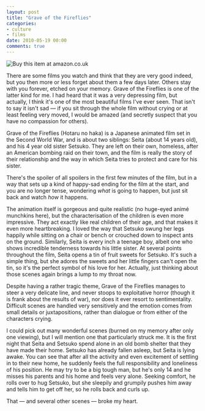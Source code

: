 ```yaml
---
layout: post
title: "Grave of the Fireflies"
categories:
- culture
- films
date: 2010-05-19 00:00
comments: true
---
```


<p class="img-shadow"><a src="" title="Click to buy this item at Amazon"><img src="http://images-eu.amazon.com/images/P/B000TQLJHS.02.SCMZZZZZZ.jpg" alt="Buy this item at amazon.co.uk" /></a></p>

<p>There are some films you watch and think that they are very good indeed, but you then more or less forget about them a few days later. Others stay with you forever, etched on your memory. Grave of the Fireflies is one of the latter kind for me. I had heard that it was a very depressing film, but actually, I think it's one of the most beautiful films I've ever seen. That isn't to say it isn't sad &mdash; if you sit through the whole film without crying or at least feeling very moved, I would be amazed (and secretly suspect that you have no compassion for others).</p>

<p>Grave of the Fireflies (Hotaru no haka) is a Japanese animated film set in the Second World War, and is about two siblings: Seita (about 14 years old), and his 4 year old sister Setsuko. They are left on their own, homeless, after an American bombing raid on their town, and the film is really the story of their relationship and the way in which Seita tries to protect and care for his sister.</p>

<p>There's the spoiler of all spoilers in the first few minutes of the film, but in a way that sets up a kind of happy-sad ending for the film at the start, and you are no longer tense, wondering <em>what</em> is going to happen, but just sit back and watch <em>how</em> it happens.</p>

<p>The animation itself is gorgeous and quite realistic (no huge-eyed anim&eacute; munchkins here), but the characterisation of the children is even more impressive. They act exactly like real children of their age, and that makes it even more heartbreaking. I loved the way that Setsuko swung her legs happily while sitting on a chair or bench or crouched down to inspect ants on the ground. Similarly, Seita is every inch a teenage boy, albeit one who shows incredible tenderness towards his little sister. At several points throughout the film, Seita opens a tin of fruit sweets for Setsuko. It's such a simple thing, but she adores the sweets and her little fingers can't open the tin, so it's the perfect symbol of his love for her. Actually, just thinking about those scenes again brings a lump to my throat now.</p>

<p>Despite having a rather tragic theme, Grave of the Fireflies manages to steer a very delicate line, and never stoops to exploitative horror (though it is frank about the results of war), nor does it ever resort to sentimentality. Difficult scenes are handled very sensitively and the emotion comes from small details or juxtapositions, rather than dialogue or from either of the characters crying.</p>

<p>I could pick out many wonderful scenes (burned on my memory after only one viewing), but I will mention one that particularly struck me. It is the first night that Seita and Setsuko spend alone in an old bomb shelter that they have made their home. Setsuko has already fallen asleep, but Seita is lying awake. You can see that after all the activity and even excitement of settling in to their new home, he suddenly feels the full responsibility and loneliness of his position. He may try to be a big tough man, but he's only 14 and he misses his parents and his home and feels very alone. Seeking comfort, he rolls over to hug Setsuko, but she sleepily and grumpily pushes him away and tells him to get off her, so he rolls back and curls up. </p>

<p>That &mdash; and several other scenes &mdash; broke my heart.  </p>



